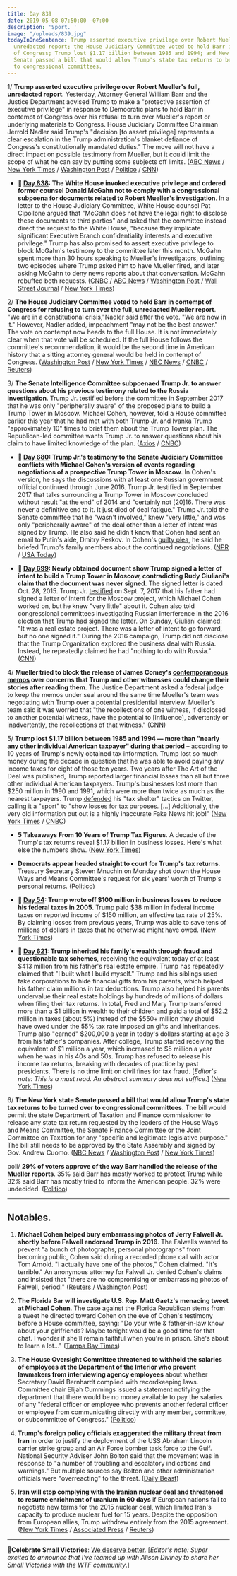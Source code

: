 ```yaml
---
title: Day 839
date: 2019-05-08 07:50:00 -07:00
description: 'Sport. '
image: "/uploads/839.jpg"
todayInOneSentence: Trump asserted executive privilege over Robert Mueller's full,
  unredacted report; the House Judiciary Committee voted to hold Barr in contempt
  of Congress; Trump lost $1.17 billion between 1985 and 1994; and New York state
  Senate passed a bill that would allow Trump's state tax returns to be turned over
  to congressional committees.
---
```


1/ **Trump asserted executive privilege over Robert Mueller's full, unredacted report**. Yesterday, Attorney General William Barr and the Justice Department advised Trump to make a "protective assertion of executive privilege" in response to Democratic plans to hold Barr in contempt of Congress over his refusal to turn over Mueller's report or underlying materials to Congress. House Judiciary Committee Chairman Jerrold Nadler said Trump's "decision \[to assert privilege\] represents a clear escalation in the Trump administration's blanket defiance of Congress's constitutionally mandated duties." The move will not have a direct impact on possible testimony from Mueller, but it could limit the scope of what he can say by putting some subjects off limits. ([ABC News](https://abcnews.go.com/Politics/democrats-prepare-hold-attorney-general-bill-barr-contempt/story?id=62888034) / [New York Times](https://www.nytimes.com/2019/05/08/us/politics/congress-contempt-barr.html) / [Washington Post](https://www.washingtonpost.com/politics/barr-to-trump-invoke-executive-privileged-over-redacted-mueller-materials/2019/05/07/51c52600-713e-11e9-b5ca-3d72a9fa8ff1_story.html) / [Politico](https://www.politico.com/story/2019/05/08/trump-invokes-executive-privilege-to-block-release-of-unredacted-mueller-report-1311738) / [CNN](https://www.cnn.com/2019/05/08/politics/trump-mueller-report-executive-privilege/index.html))

* **📌 [Day 838](https://whatthefuckjusthappenedtoday.com/2019/05/07/day-838/#1-the-white-house-invoked-executive): The White House invoked executive privilege and ordered former counsel Donald McGahn not to comply with a congressional subpoena for documents related to Robert Mueller's investigation**. In a letter to the House Judiciary Committee, White House counsel Pat Cipollone argued that "McGahn does not have the legal right to disclose these documents to third parties" and asked that the committee instead direct the request to the White House, "because they implicate significant Executive Branch confidentiality interests and executive privilege." Trump has also promised to assert executive privilege to block McGahn's testimony to the committee later this month. McGahn spent more than 30 hours speaking to Mueller's investigators, outlining two episodes where Trump asked him to have Mueller fired, and later asking McGahn to deny news reports about that conversation. McGahn rebuffed both requests. ([CNBC](https://www.cnbc.com/2019/05/07/white-house-tells-don-mcgahn-not-to-give-mueller-documents-to-congress.html) / [ABC News](https://abcnews.go.com/Politics/white-house-instruct-counsel-comply-congressional-subpoena/story?id=62873987) / [Washington Post](https://www.washingtonpost.com/powerpost/white-house-invokes-executive-privilege-to-bar-former-counsel-from-turning-over-documents-to-congress/2019/05/07/bf106bc6-70de-11e9-8be0-ca575670e91c_story.html) / [Wall Street Journal](https://www.wsj.com/articles/white-house-tells-don-mcgahn-to-rebuff-subpoena-for-documents-related-to-mueller-11557243316) / [New York Times](https://www.nytimes.com/2019/05/07/us/politics/don-mcgahn-subpoena.html))

2/ **The House Judiciary Committee voted to hold Barr in contempt of Congress for refusing to turn over the full, unredacted Mueller report**. "We are in a constitutional crisis,"Nadler said after the vote. "We are now in it." However, Nadler added, impeachment "may not be the best answer." The vote on contempt now heads to the full House. It is not immediately clear when that vote will be scheduled. If the full House follows the committee's recommendation, it would be the second time in American history that a sitting attorney general would be held in contempt of Congress. ([Washington Post](https://www.washingtonpost.com/politics/barr-to-trump-invoke-executive-privileged-over-redacted-mueller-materials/2019/05/07/51c52600-713e-11e9-b5ca-3d72a9fa8ff1_story.html) / [New York Times](https://www.nytimes.com/2019/05/08/us/politics/trump-executive-privilege-mueller-report.html) / [NBC News](https://www.nbcnews.com/news/us-news/justice-department-set-ask-executive-privilege-mueller-report-n1003146) / [CNBC](https://www.cnbc.com/2019/05/08/house-judiciary-committee-votes-to-hold-ag-barr-in-contempt-over-mueller-report.html) / [Reuters](https://www.reuters.com/article/us-usa-trump-congress-idUSKCN1SE13I))

3/ **The Senate Intelligence Committee subpoenaed Trump Jr. to answer questions about his previous testimony related to the Russia investigation**. Trump Jr. testified before the committee in September 2017 that he was only "peripherally aware" of the proposed plans to build a Trump Tower in Moscow. Michael Cohen, however, told a House committee earlier this year that he had met with both Trump Jr. and Ivanka Trump "approximately 10" times to brief them about the Trump Tower plan. The Republican-led committee wants Trump Jr. to answer questions about his claim to have limited knowledge of the plan. ([Axios](https://www.axios.com/senate-intelligence-committee-donald-trump-jr-subpoena-russia-9c9ed1e6-63e4-4796-91c4-a20082e991d2.html) / [CNBC](https://www.cnbc.com/2019/05/08/senate-intelligence-committee-subpoenas-donald-trump-jr.html))

* **📌 [Day 680](https://whatthefuckjusthappenedtoday.com/2018/11/30/day-680/#1-trump-jr-s-testimony-to-the-senate): Trump Jr.'s testimony to the Senate Judiciary Committee conflicts with Michael Cohen's version of events regarding negotiations of a prospective Trump Tower in Moscow**. In Cohen's version, he says the discussions with at least one Russian government official continued through June 2016. Trump Jr. testified in September 2017 that talks surrounding a Trump Tower in Moscow concluded without result "at the end" of 2014 and "certainly not \[20\]16. There was never a definitive end to it. It just died of deal fatigue." Trump Jr. told the Senate committee that he "wasn't involved," knew "very little," and was only "peripherally aware" of the deal other than a letter of intent was signed by Trump. He also said he didn't know that Cohen had sent an email to Putin's aide, Dmitry Peskov. In Cohen's [guilty plea](https://whatthefuckjusthappenedtoday.com/2018/11/29/day-679/#1-michael-cohen-pleaded-guilty-to-ma), he said he briefed Trump's family members about the continued negotiations. ([NPR](https://www.npr.org/2018/11/30/672188201/trump-jr-s-2017-testimony-conflicts-with-cohen-s-account-of-russian-talks) / [USA Today](https://www.usatoday.com/story/news/politics/2018/11/30/donald-trump-jr-testimony-senate-michael-cohen-guilty-plea/2162911002/))

* **📌 [Day 699](https://whatthefuckjusthappenedtoday.com/2018/12/19/day-699/#1-newly-obtained-document-show-trump): Newly obtained document show Trump signed a letter of intent to build a Trump Tower in Moscow, contradicting Rudy Giuliani's claim that the document was never signed**. The signed letter is dated Oct. 28, 2015. Trump Jr. [testified](https://whatthefuckjusthappenedtoday.com/2018/05/16/day-482/#trump-jr-testified-that-his-father-s) on Sept. 7, 2017 that his father had signed a letter of intent for the Moscow project, which Michael Cohen worked on, but he knew "very little" about it. Cohen also told congressional committees investigating Russian interference in the 2016 election that Trump had signed the letter. On Sunday, Giuliani claimed: "It was a real estate project. There was a letter of intent to go forward, but no one signed it." During the 2016 campaign, Trump did not disclose that the Trump Organization explored the business deal with Russia. Instead, he repeatedly claimed he had "nothing to do with Russia." ([CNN](https://www.cnn.com/2018/12/18/politics/trump-signed-letter-of-intent-rudy-giuliani-moscow/index.html))

4/ **Mueller tried to block the release of James Comey's [contemporaneous memos](https://www.cnn.com/2018/04/19/politics/comey-memo-release/index.html) over concerns that Trump and other witnesses could change their stories after reading them**. The Justice Department asked a federal judge to keep the memos under seal around the same time Mueller's team was negotiating with Trump over a potential presidential interview. Mueller's team said it was worried that "the recollections of one witness, if disclosed to another potential witness, have the potential to \[influence\], advertently or inadvertently, the recollections of that witness." ([CNN](https://www.cnn.com/2019/05/07/politics/mueller-comey-memos/index.html))

5/ **Trump lost $1.17 billion between 1985 and 1994 — more than "nearly any other individual American taxpayer" during that period** – according to 10 years of Trump's newly obtained tax information. Trump lost so much money during the decade in question that he was able to avoid paying any income taxes for eight of those ten years. Two years after The Art of the Deal was published, Trump reported larger financial losses than all but three other individual American taxpayers. Trump's businesses lost more than $250 million in 1990 and 1991, which were more than twice as much as the nearest taxpayers. Trump [defended](https://www.nytimes.com/2019/05/08/us/politics/trump-tax-investigation.html) his "tax shelter" tactics on Twitter, calling it a "sport" to "show losses for tax purposes. \[...\] Additionally, the very old information put out is a highly inaccurate Fake News hit job!" ([New York Times](https://www.nytimes.com/interactive/2019/05/07/us/politics/donald-trump-taxes.html) / [CNBC](https://www.cnbc.com/2019/05/08/trump-defends-tax-tactics-after-nyt-story-says-he-racked-up-more-than-1-billion-in-losses-it-was-sport.html))

* **5 Takeaways From 10 Years of Trump Tax Figures**. A decade of the Trump's tax returns reveal $1.17 billion in business losses. Here's what else the numbers show. ([New York Times](https://www.nytimes.com/2019/05/07/us/trump-tax-figures.html))

* **Democrats appear headed straight to court for Trump's tax returns**. Treasury Secretary Steven Mnuchin on Monday shot down the House Ways and Means Committee's request for six years' worth of Trump's personal returns. ([Politico](https://www.politico.com/story/2019/05/07/trump-tax-returns-court-1415922))

* **📌 [Day 54](https://whatthefuckjusthappenedtoday.com/2017/03/14/Day-54/#1-trump-wrote-off-100-million-in-bus): Trump wrote off $100 million in business losses to reduce his federal taxes in 2005**. Trump paid $38 million in federal income taxes on reported income of $150 million, an effective tax rate of 25%. By claiming losses from previous years, Trump was able to save tens of millions of dollars in taxes that he otherwise might have owed. ([New York Times](https://www.nytimes.com/2017/03/14/us/politics/donald-trump-taxes.html))

* **📌 [Day 621](https://whatthefuckjusthappenedtoday.com/2018/10/02/day-621/#1-trump-inherited-his-familys-wealth): Trump inherited his family's wealth through fraud and questionable tax schemes**, receiving the equivalent today of at least $413 million from his father's real estate empire. Trump has repeatedly claimed that "I built what I build myself." Trump and his siblings used fake corporations to hide financial gifts from his parents, which helped his father claim millions in tax deductions. Trump also helped his parents undervalue their real estate holdings by hundreds of millions of dollars when filing their tax returns. In total, Fred and Mary Trump transferred more than a $1 billion in wealth to their children and paid a total of $52.2 million in taxes (about 5%) instead of the $550\+ million they should have owed under the 55% tax rate imposed on gifts and inheritances. Trump also "earned" $200,000 a year in today's dollars starting at age 3 from his father's companies. After college, Trump started receiving the equivalent of $1 million a year, which increased to $5 million a year when he was in his 40s and 50s. Trump has refused to release his income tax returns, breaking with decades of practice by past presidents. There is no time limit on civil fines for tax fraud. \[*Editor's note: This is a must read. An abstract summary does not suffice*.\] ([New York Times](https://www.nytimes.com/interactive/2018/10/02/us/politics/donald-trump-tax-schemes-fred-trump.html))

6/ **The New York state Senate passed a bill that would allow Trump's state tax returns to be turned over to congressional committees**. The bill would permit the state Department of Taxation and Finance commissioner to release any state tax return requested by the leaders of the House Ways and Means Committee, the Senate Finance Committee or the Joint Committee on Taxation for any "specific and legitimate legislative purpose." The bill still needs to be approved by the State Assembly and signed by Gov. Andrew Cuomo. ([NBC News](https://www.nbcnews.com/politics/donald-trump/ny-state-senate-passes-bill-allowing-congress-get-trump-tax-n1003396) / [Washington Post](https://www.washingtonpost.com/business/2019/05/08/new-york-vote-bill-allowing-congress-request-trumps-state-tax-records/) / [New York Times](https://www.nytimes.com/2019/05/08/nyregion/trump-ny-tax-returns-manafort.html))

poll/ **29% of voters approve of the way Barr handled the release of the Mueller reports**. 35% said Barr has mostly worked to protect Trump while 32% said Barr has mostly tried to inform the American people. 32% were undecided. ([Politico](https://www.politico.com/story/2019/05/08/poll-little-support-for-barrs-handling-of-mueller-report-1309713))

---

## Notables.

1. **Michael Cohen helped bury embarrassing photos of Jerry Falwell Jr. shortly before Falwell endorsed Trump in 2016**. The Falwells wanted to prevent "a bunch of photographs, personal photographs" from becoming public, Cohen said during a recorded phone call with actor Tom Arnold. "I actually have one of the photos," Cohen claimed. "It's terrible." An anonymous attorney for Falwell Jr. denied Cohen's claims and insisted that "there are no compromising or embarrassing photos of Falwell, period!" ([Reuters](https://www.reuters.com/article/us-usa-politics-falwell-exclusive/exclusive-trump-fixer-cohen-says-he-helped-falwell-handle-racy-photos-idUSKCN1SD2JG) / [Washington Post](https://www.washingtonpost.com/politics/cohen-claimed-he-helped-bury-personal-photographs-of-jerry-falwell-jr-before-the-evangelical-leader-backed-trump/2019/05/07/5e5c1664-7114-11e9-9f06-5fc2ee80027a_story.html?noredirect=on))

2. **The Florida Bar will investigate U.S. Rep. Matt Gaetz's menacing tweet at Michael Cohen**. The case against the Florida Republican stems from a tweet he directed toward Cohen on the eve of Cohen's testimony before a House committee, saying: "Do your wife & father-in-law know about your girlfriends? Maybe tonight would be a good time for that chat. I wonder if she'll remain faithful when you're in prison. She's about to learn a lot..." ([Tampa Bay Times](https://www.tampabay.com/florida-politics/buzz/2019/05/08/further-investigation-into-matt-gaetz-is-needed-for-tweet-at-michael-cohen-florida-bar-determines/))

3. **The House Oversight Committee threatened to withhold the salaries of employees at the Department of the Interior who prevent lawmakers from interviewing agency employees** about whether Secretary David Bernhardt complied with recordkeeping laws. Committee chair Elijah Cummings issued a statement notifying the department that there would be no money available to pay the salaries of any "federal officer or employee who prevents another federal officer or employee from communicating directly with any member, committee, or subcommittee of Congress." ([Politico](https://www.politico.com/story/2019/05/07/interior-department-salaries-threat-1414201))

4. **Trump's foreign policy officials exaggerated the military threat from Iran** in order to justify the deployment of the USS Abraham Lincoln carrier strike group and an Air Force bomber task force to the Gulf. National Security Adviser John Bolton said that the movement was in response to "a number of troubling and escalatory indications and warnings." But multiple sources say Bolton and other administration officials were "overreacting" to the threat. ([Daily Beast](https://www.thedailybeast.com/trump-administration-inflated-iran-intelligence-us-officials-say))

5. **Iran will stop complying with the Iranian nuclear deal and threatened to resume enrichment of uranium in 60 days** if European nations fail to negotiate new terms for the 2015 nuclear deal, which limited Iran's capacity to produce nuclear fuel for 15 years. Despite the opposition from European allies, Trump withdrew entirely from the 2015 agreement. ([New York Times](https://www.nytimes.com/2019/05/08/us/politics/iran-nuclear-deal.html) / [Associated Press](https://apnews.com/50fee765f1a543ee88d9b9969ace0c44) / [Reuters](https://www.reuters.com/article/us-usa-iran-rouhani-idUSKCN1SE0I5))

---

**🎉Celebrate Small Victories**: [We deserve better](https://talk.whatthefuckjusthappenedtoday.com/t/we-deserve-better/4707). \[*Editor's note: Super excited to announce that I've teamed up with Alison Diviney to share her Small Victories with the WTF community*.\]